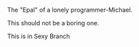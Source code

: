 The "Epal" of a lonely programmer-Michael.

This should not be a boring one.

This is in Sexy Branch
